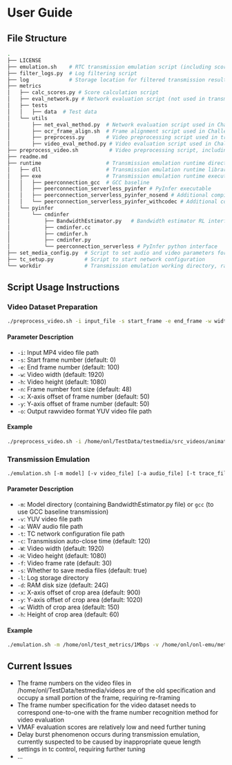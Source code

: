 # User Guide

## File Structure

```bash
.
├── LICENSE
├── emulation.sh    # RTC transmission emulation script (including score calculation)
├── filter_logs.py  # Log filtering script
├── log             # Storage location for filtered transmission results
├── metrics
│   ├── calc_scores.py # Score calculation script
│   ├── eval_network.py # Network evaluation script (not used in transmission emulation)
│   ├── tests
│   │   ├── data  # Test data
│   └── utils
│       ├── net_eval_method.py  # Network evaluation script used in Challenge
│       ├── ocr_frame_align.sh  # Frame alignment script used in Challenge
│       ├── preprocess.py       # Video preprocessing script used in transmission emulation
│       ├── video_eval_method.py # Video evaluation script used in Challenge
├── preprocess_video.sh          # Video preprocessing script, including frame cropping, resolution adjustment, and frame number addition
├── readme.md
├── runtime                     # Transmission emulation runtime directory
│   ├── dll                     # Transmission emulation runtime libraries
│   ├── exe                     # Transmission emulation runtime executables
│   │   ├── peerconnection_gcc  # GCC baseline
│   │   ├── peerconnection_serverless_pyinfer # PyInfer executable
│   │   ├── peerconnection_serverless_pyinfer_nosend # Additional compiled PyInfer executable without sender log printing
│   │   └── peerconnection_serverless_pyinfer_withcodec # Additional compiled PyInfer executable with codec-related log printing
│   └── pyinfer
│       └── cmdinfer
│           ├── BandwidthEstimator.py   # Bandwidth estimator RL interface
│           ├── cmdinfer.cc
│           ├── cmdinfer.h
│           ├── cmdinfer.py
│           └── peerconnection_serverless # PyInfer python interface
├── set_media_config.py  # Script to set audio and video parameters for emulation
├── tc_setup.py          # Script to start network configuration
└── workdir              # Transmission emulation working directory, ramdisk mapping location
```

## Script Usage Instructions

### Video Dataset Preparation

```bash
./preprocess_video.sh -i input_file -s start_frame -e end_frame -w width -h height -n frame_number_size -x x_offset -y y_offset -o output_file
```

#### Parameter Description

- `-i`: Input MP4 video file path
- `-s`: Start frame number (default: 0)
- `-e`: End frame number (default: 100)
- `-w`: Video width (default: 1920)
- `-h`: Video height (default: 1080)
- `-n`: Frame number font size (default: 48)
- `-x`: X-axis offset of frame number (default: 50)
- `-y`: Y-axis offset of frame number (default: 50)
- `-o`: Output rawvideo format YUV video file path

#### Example

```bash
./preprocess_video.sh -i /home/onl/TestData/testmedia/src_videos/animation.mp4 -s 0 -e 300 -w 1280 -h 720 -n 48 -x 50 -y 50 -o output.yuv
```

### Transmission Emulation

```bash
./emulation.sh [-m model] [-v video_file] [-a audio_file] [-t trace_file] [-c autoclose] [-W video_width] [-H video_height] [-f video_fps] [-s if_save_media] [-l log_dir] [-d ramdisk_size_G] [-x crop_x] [-y crop_y] [-w crop_width] [-h crop_height]
```

#### Parameter Description

- `-m`: Model directory (containing BandwidthEstimator.py file) or `gcc` (to use GCC baseline transmission)
- `-v`: YUV video file path
- `-a`: WAV audio file path
- `-t`: TC network configuration file path
- `-c`: Transmission auto-close time (default: 120)
- `-W`: Video width (default: 1920)
- `-H`: Video height (default: 1080)
- `-f`: Video frame rate (default: 30)
- `-s`: Whether to save media files (default: true)
- `-l`: Log storage directory
- `-d`: RAM disk size (default: 24G)
- `-x`: X-axis offset of crop area (default: 900)
- `-y`: Y-axis offset of crop area (default: 1020)
- `-w`: Width of crop area (default: 150)
- `-h`: Height of crop area (default: 60)

#### Example

```bash
./emulation.sh -m /home/onl/test_metrics/1Mbps -v /home/onl/onl-emu/metrics/tests/data/animation_1200frame.yuv -a /home/onl/TestData/testmedia/audios/1080p_animation_1.wav -t /home/onl/LLMCC/traces/4M.json -c 40 -W 1920 -H 1080 -f 30 -s true -l /home/onl/onl-emu/log
```

## Current Issues

- The frame numbers on the video files in /home/onl/TestData/testmedia/videos are of the old specification and occupy a small portion of the frame, requiring re-framing
- The frame number specification for the video dataset needs to correspond one-to-one with the frame number recognition method for video evaluation
- VMAF evaluation scores are relatively low and need further tuning
- Delay burst phenomenon occurs during transmission emulation, currently suspected to be caused by inappropriate queue length settings in tc control, requiring further tuning
- ...
